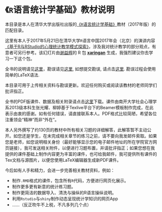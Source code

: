 # 《`R`语言统计学基础》教材说明

本目录是本人在清华大学出版社出版的[《`R`语言统计学基础》](https://www.amazon.cn/%E6%95%B0%E9%87%8F%E7%BB%8F%E6%B5%8E%E5%AD%A6%E7%B3%BB%E5%88%97%E4%B8%9B%E4%B9%A6-R%E8%AF%AD%E8%A8%80%E7%BB%9F%E8%AE%A1%E5%AD%A6%E5%9F%BA%E7%A1%80-%E5%90%95%E5%B0%8F%E5%BA%B7/dp/B06XGR6LJZ/ref=sr_1_1?ie=UTF8&qid=1490245508&sr=8-1&keywords=%E5%90%95%E5%B0%8F%E5%BA%B7)教材（2017年版）的匹配目录。

这里有本人于2017年5月21日在清华大学`R`语言中国2017年会（北京）的演讲内容[《基于R与RStudio的心理统计教学模式探索》]()，涉及我对统计教学的部分观点，有意者可另行参考。该幻灯片由[谢益辉](https://yihui.name)的 R 包 [**xaringan**](https://github.com/yihui/xaringan) 生成，我强烈建议你去学习一下这个包。

全书的说明请见[这里](https://github.com/xkdog/xkdog.github.io/blob/master/_posts/2017-03-30-StatsUsingR.md)，勘误请见[这里](https://xkdog.github.io/2017-03-23-Errata/), 如想提交勘误, 请点击[这里](https://github.com/xkdog/xkdog.github.io/blob/master/_posts/2017-03-23-Errata.md). 勘误过程会使用简单的LaTeX语法.

本目录可用于上传相关资料与勘误更新。欢迎任何购买或阅读该教材的老师同学们批评指正。

全书的PDF版课件、数据及相关附录请点击[这里](https://pan.baidu.com/s/1eS3OO1c)下载。课件由南开大学社会心理学系2013级本科生张光耀、柳婷基于Texlive平台下的Beamer模板制作完成，在此表示由衷的感谢。如有任何错误，请直接联系本人。PDF格式比较简陋，希望各位注重领会“精神”而非“外在”。

本人另外撰写了约130页的教材中所有相关习题的详细解答，此解答暂不主动公开。如您还是学生，在未完成相关章节的练习之前，请不要向我发邮件索取。如果您是老师，如您说明相关身份（最好能够显示您的电子邮件地址的所在学院官方网页链接），我可发送相关附件，以便进行习题布置，并请批评指正；如果您想在我提供的课件基础上制作内容更为丰富的课件，也可给我邮件，我可提供所有课件的Tex文档与源图片，以便您使用LaTeX编辑器生成新PDF课件。

今后如有人手和精力，会进一步完善相关教材资料，例如：

* 制作`.RMD`格式的课件，包含所有`R`代码，方便进行网页化展示。
* 制作更多更有新意的统计练习题。
* 制作更简洁的数据导入、清洗与操纵的R语言操纵说明。
* 利用`Rstudio`与`shiny`制作动态呈现统计学知识的网页App
* ……（反正吹牛不上税，不凡多列几个点）

